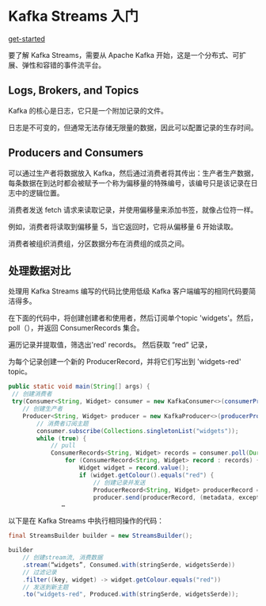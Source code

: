 # Kafka Streams 入门 

<a href="https://developer.confluent.io/courses/kafka-streams/get-started/">get-started</a>

要了解 Kafka Streams，需要从 Apache Kafka 开始，这是一个分布式、可扩展、弹性和容错的事件流平台。

## Logs, Brokers, and Topics

Kafka 的核心是日志，它只是一个附加记录的文件。

日志是不可变的，但通常无法存储无限量的数据，因此可以配置记录的生存时间。

## Producers and Consumers

可以通过生产者将数据放入 Kafka，然后通过消费者将其传出：生产者生产数据，每条数据在到达时都会被赋予一个称为偏移量的特殊编号，该编号只是该记录在日志中的逻辑位置。

消费者发送 fetch 请求来读取记录，并使用偏移量来添加书签，就像占位符一样。

例如，消费者将读取到偏移量 5，当它返回时，它将从偏移量 6 开始读取。

消费者被组织消费组，分区数据分布在消费组的成员之间。

## 处理数据对比

处理用 Kafka Streams 编写的代码比使用低级 Kafka 客户端编写的相同代码要简洁得多。

在下面的代码中，将创建创建者和使用者，然后订阅单个topic 'widgets'。然后，poll（），并返回 ConsumerRecords 集合。

遍历记录并提取值，筛选出'red'  records。
然后获取 “red” 记录，

为每个记录创建一个新的 ProducerRecord，并将它们写出到 'widgets-red' topic。

```Java
public static void main(String[] args) {
 // 创建消费者
 try(Consumer<String, Widget> consumer = new KafkaConsumer<>(consumerProperties());
    // 创建生产者
    Producer<String, Widget> producer = new KafkaProducer<>(producerProperties())) {
        // 消费者订阅主题
        consumer.subscribe(Collections.singletonList("widgets"));
        while (true) {
            // pull
            ConsumerRecords<String, Widget> records = consumer.poll(Duration.ofSeconds(5));
                for (ConsumerRecord<String, Widget> record : records) {
                    Widget widget = record.value();
                    if (widget.getColour().equals("red") {
                        // 创建记录并发送
                        ProducerRecord<String, Widget> producerRecord = new ProducerRecord<>("widgets-red", record.key(), widget);
                        producer.send(producerRecord, (metadata, exception)-> {…….} );
               …
```

以下是在 Kafka Streams 中执行相同操作的代码：

```Java
final StreamsBuilder builder = new StreamsBuilder();

builder
    // 创建stream流, 消费数据
    .stream(“widgets”, Consumed.with(stringSerde, widgetsSerde))
    // 过滤记录
    .filter((key, widget) -> widget.getColour.equals("red"))
    // 发送到新主题
    .to("widgets-red", Produced.with(stringSerde, widgetsSerde));
```
